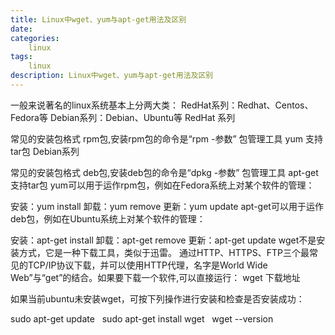 ```yaml
---
title: Linux中wget、yum与apt-get用法及区别
date: 
categories: 
    linux
tags: 
    linux
description: Linux中wget、yum与apt-get用法及区别
---
```


一般来说著名的linux系统基本上分两大类：
RedHat系列：Redhat、Centos、Fedora等
Debian系列：Debian、Ubuntu等
RedHat 系列 

常见的安装包格式 rpm包,安装rpm包的命令是“rpm -参数”
包管理工具 yum
支持tar包
Debian系列 

常见的安装包格式 deb包,安装deb包的命令是“dpkg -参数”
包管理工具 apt-get
支持tar包
yum可以用于运作rpm包，例如在Fedora系统上对某个软件的管理：

安装：yum install
卸载：yum remove
更新：yum update
apt-get可以用于运作deb包，例如在Ubuntu系统上对某个软件的管理：

安装：apt-get install
卸载：apt-get remove
更新：apt-get update
wget不是安装方式，它是一种下载工具，类似于迅雷。
通过HTTP、HTTPS、FTP三个最常见的TCP/IP协议下载，并可以使用HTTP代理，名字是World Wide Web”与“get”的结合。如果要下载一个软件,可以直接运行：
wget 下载地址

如果当前ubuntu未安装wget，可按下列操作进行安装和检查是否安装成功：

sudo apt-get update  
sudo apt-get install wget  
wget --version 
